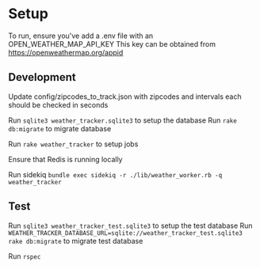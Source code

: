 # Setup

To run, ensure you've add a .env file with an OPEN_WEATHER_MAP_API_KEY
This key can be obtained from https://openweathermap.org/appid

## Development

Update config/zipcodes_to_track.json with zipcodes and intervals each should be
checked in seconds

Run `sqlite3 weather_tracker.sqlite3` to setup the database
Run `rake db:migrate` to migrate database

Run `rake weather_tracker` to setup jobs

Ensure that Redis is running locally

Run sidekiq
`bundle exec sidekiq -r ./lib/weather_worker.rb -q weather_tracker`

## Test
Run `sqlite3 weather_tracker_test.sqlite3` to setup the test database
Run `WEATHER_TRACKER_DATABASE_URL=sqlite://weather_tracker_test.sqlite3 rake db:migrate` to migrate test database

Run `rspec`
